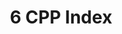 ---
layout: default
title: 6 CPP Index
nav_order: 6
description: ""
has_children: false
parent: Class 9 Fiitjee Phasebook
# grand_patent: Class 9
tags: [MathJax, Mathematic]
mathjax: true
---